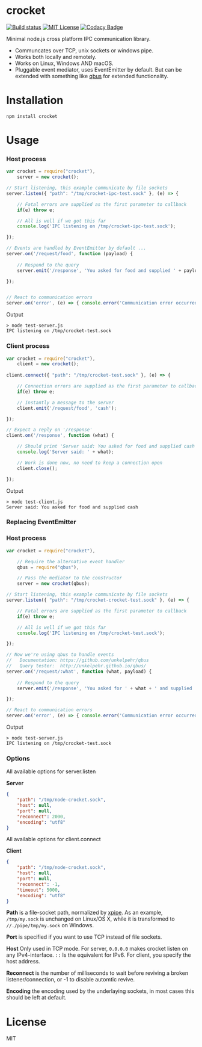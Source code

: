 # crocket

[![Build status](https://travis-ci.org/Hexagon/crocket.svg)](https://travis-ci.org/Hexagon/crocket) [![MIT License](https://img.shields.io/badge/license-MIT-blue.svg)](https://img.shields.io/badge/license-MIT-blue.svg) [![Codacy Badge](https://app.codacy.com/project/badge/Grade/1e97e542095b4cd4abd17b2407e4b0fc)](https://www.codacy.com/gh/Hexagon/crocket/dashboard?utm_source=github.com&amp;utm_medium=referral&amp;utm_content=Hexagon/crocket&amp;utm_campaign=Badge_Grade)

Minimal node.js cross platform IPC communication library.

* Communcates over TCP, unix sockets or windows pipe.
* Works both locally and remotely.
* Works on Linux, Windows AND macOS.
* Pluggable event mediator, uses EventEmitter by default. But can be extended with something like [qbus](https://www.npmjs.com/package/qbus) for extended functionality.


# Installation

```npm install crocket```

# Usage

### Host process

```javascript
var crocket = require("crocket"),
	server = new crocket();

// Start listening, this example communicate by file sockets
server.listen({ "path": "/tmp/crocket-ipc-test.sock" }, (e) => { 

	// Fatal errors are supplied as the first parameter to callback
	if(e) throw e; 

	// All is well if we got this far
	console.log('IPC listening on /tmp/crocket-ipc-test.sock');

});

// Events are handled by EventEmitter by default ...
server.on('/request/food', function (payload) {
	
	// Respond to the query
	server.emit('/response', 'You asked for food and supplied ' + payload);

});


// React to communication errors
server.on('error', (e) => { console.error('Communication error occurred: ', e); });
```

Output

```
> node test-server.js
IPC listening on /tmp/crocket-test.sock
```

### Client process

```javascript
var crocket = require("crocket"),
	client = new crocket();
	
client.connect({ "path": "/tmp/crocket-test.sock" }, (e) => { 

    // Connection errors are supplied as the first parameter to callback
    if(e) throw e; 

    // Instantly a message to the server
    client.emit('/request/food', 'cash');

});

// Expect a reply on '/response'
client.on('/response', function (what) {

    // Should print 'Server said: You asked for food and supplied cash'
    console.log('Server said: ' + what);

    // Work is done now, no need to keep a connection open
    client.close();

});
```

Output

```
> node test-client.js
Server said: You asked for food and supplied cash
```

### Replacing EventEmitter

### Host process

```javascript
var crocket = require("crocket"),

	// Require the alternative event handler
	qbus = require("qbus"),

	// Pass the mediator to the constructor
	server = new crocket(qbus);

// Start listening, this example communicate by file sockets
server.listen({ "path": "/tmp/crocket-crocket-test.sock" }, (e) => { 

	// Fatal errors are supplied as the first parameter to callback
	if(e) throw e; 

	// All is well if we got this far
	console.log('IPC listening on /tmp/crocket-test.sock');

});

// Now we're using qbus to handle events
//   Documentation:	https://github.com/unkelpehr/qbus
//   Query tester: 	http://unkelpehr.github.io/qbus/
server.on('/request/:what', function (what, payload) {
	
	// Respond to the query
	server.emit('/response', 'You asked for ' + what + ' and supplied ' + payload);

});

// React to communication errors
server.on('error', (e) => { console.error('Communication error occurred: ', e); });
```

Output

```
> node test-server.js
IPC listening on /tmp/crocket-test.sock
```


### Options

All available options for server.listen

**Server**
```json
{
	"path": "/tmp/node-crocket.sock",
	"host": null,
	"port": null,
	"reconnect": 2000,
	"encoding": "utf8"
}
```

All available options for client.connect

**Client**
```json
{
	"path": "/tmp/node-crocket.sock",
	"host": null,
	"port": null,
	"reconnect": -1,
	"timeout": 5000,
	"encoding": "utf8"
}
```

**Path** is a file-socket path, normalized by [xpipe](https://www.npmjs.com/package/xpipe). As an example, ```/tmp/my.sock``` is unchanged on Linux/OS X, while it is transformed to ```//./pipe/tmp/my.sock``` on Windows.

**Port** is specified if you want to use TCP instead of file sockets.

**Host** Only used in TCP mode. For server, ```0.0.0.0``` makes crocket listen on any IPv4-interface. ```::``` Is the equivalent for IPv6. For client, you specify the host address.

**Reconnect** is the number of milliseconds to wait before reviving a broken listener/connection, or -1 to disable automtic revive.

**Encoding** the encoding used by the underlaying sockets, in most cases this should be left at default.


# License

MIT
